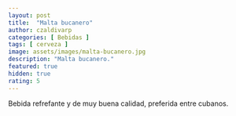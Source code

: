 ```yaml
---
layout: post
title:  "Malta bucanero"
author: czaldivarp
categories: [ Bebidas ]
tags: [ cerveza ]
image: assets/images/malta-bucanero.jpg
description: "Malta bucanero."
featured: true
hidden: true
rating: 5
---
```


Bebida refrefante y de muy buena calidad, preferida entre cubanos.